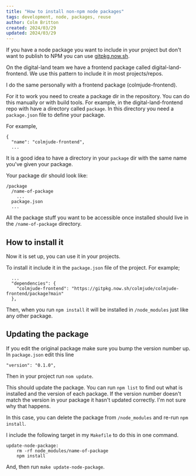 ```yaml
---
title: "How to install non-npm node packages"
tags: development, node, packages, reuse
author: Colm Britton
created: 2024/03/29
updated: 2024/03/29
---
```


If you have a node package you want to include in your project but don't want to publish to NPM you can use [gitpkg.now.sh](https://gitpkg.now.sh/).

On the digital-land team we have a frontend package called digital-land-frontend. We use this pattern to include it in most projects/repos.

I do the same personally with a frontend package (colmjude-frontend).

For it to work you need to create a package dir in the repository. You can do this manually or with build tools. For example, in the digital-land-frontend repo with have a directory called `package`. In this directory you need a `package.json` file to define your package.

For example,
```
{
  "name": "colmjude-frontend",
  ...
```

It is a good idea to have a directory in your `package` dir with the same name you've given your package.

Your package dir should look like:
```
/package
  /name-of-package
    ...
  package.json
  ...
```

All the package stuff you want to be accessible once installed should live in the `/name-of-package` directory.

## How to install it

Now it is set up, you can use it in your projects.

To install it include it in the `package.json` file of the project. For example;

```
  ...
  "dependencies": {
    "colmjude-frontend": "https://gitpkg.now.sh/colmjude/colmjude-frontend/package?main"
  },
```

Then, when you run `npm install` it will be installed in `/node_modules` just like any other package.

## Updating the package

If you edit the original package make sure you bump the version number up. In `package.json` edit this line

```
"version": "0.1.0",
```

Then in your project run `nom update`. 

This should update the package. You can run `npm list` to find out what is installed and the version of each package. If the version number doesn't match the version in your package it hasn't updated correctly. I'm not sure why that happens.

In this case, you can delete the package from `/node_modules` and re-run `npm install`.

I include the following target in my `Makefile` to do this in one command.

```
update-node-package:
	rm -rf node_modules/name-of-package
	npm install
```

And, then run `make update-node-package`.
